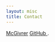 ```yaml
---
layout: misc
title: Contact
---
```


[McGivrer](https://twitter.com/intent/tweet?text=My%question%about%SnapGames%is:%&amp;via=McGivrer) [GitHub ](https://github.com/SnapGames).

